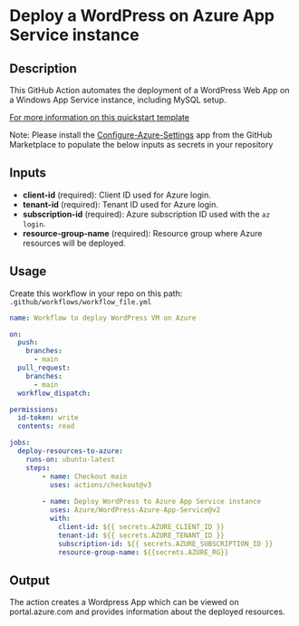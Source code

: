 # Deploy a WordPress on Azure App Service instance

## Description

This GitHub Action automates the deployment of a WordPress Web App on a Windows App Service instance, including MySQL setup.

[For more information on this quickstart template](https://learn.microsoft.com/en-us/samples/azure/azure-quickstart-templates/wordpress-app-service-mysql-inapp/)

Note: Please install the [Configure-Azure-Settings](https://github.com/apps/configure-azure-settings) app from the GitHub Marketplace to populate the below inputs as secrets in your repository

## Inputs

- **client-id** (required): Client ID used for Azure login.
- **tenant-id** (required): Tenant ID used for Azure login.
- **subscription-id** (required): Azure subscription ID used with the `az login`.
- **resource-group-name** (required): Resource group where Azure resources will be deployed.

## Usage

Create this workflow in your repo on this path: `.github/workflows/workflow_file.yml`

```yaml
name: Workflow to deploy WordPress VM on Azure

on:
  push:
    branches:
      - main
  pull_request:
    branches:
      - main
  workflow_dispatch:

permissions:
  id-token: write
  contents: read

jobs:
  deploy-resources-to-azure:
    runs-on: ubuntu-latest
    steps:
        - name: Checkout main
          uses: actions/checkout@v3
          
        - name: Deploy WordPress to Azure App Service instance
          uses: Azure/WordPress-Azure-App-Service@v2
          with:
            client-id: ${{ secrets.AZURE_CLIENT_ID }}
            tenant-id: ${{ secrets.AZURE_TENANT_ID }}
            subscription-id: ${{ secrets.AZURE_SUBSCRIPTION_ID }}
            resource-group-name: ${{secrets.AZURE_RG}}
```
## Output

The action creates a Wordpress App which can be viewed on portal.azure.com and provides information about the deployed resources.